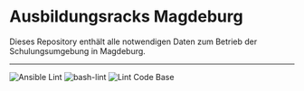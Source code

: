 # Ausbildungsracks Magdeburg

Dieses Repository enthält alle notwendigen Daten zum Betrieb der Schulungsumgebung in Magdeburg.

---
![Ansible Lint](https://github.com/quotengrote/dp_ausb_md/workflows/Ansible%20Lint/badge.svg)
![bash-lint](https://github.com/quotengrote/dp_ausb_md/workflows/bash-lint/badge.svg)
![Lint Code Base](https://github.com/quotengrote/dp_ausb_md/workflows/Lint%20Code%20Base/badge.svg)
